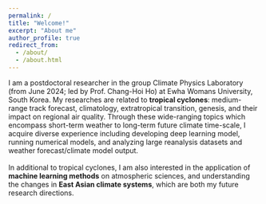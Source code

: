 ```yaml
---
permalink: /
title: "Welcome!"
excerpt: "About me"
author_profile: true
redirect_from: 
  - /about/
  - /about.html
---
```


I am a postdoctoral researcher in the group Climate Physics Laboratory (from June 2024; led by Prof. Chang-Hoi Ho) at Ewha Womans University, South Korea. My researches are related to <b>tropical cyclones</b>: medium-range track forecast, climatology, extratropical transition, genesis, and their impact on regional air quality. Through these wide-ranging topics which encompass short-term weather to long-term future climate time-scale, I acquire diverse experience including developing deep learning model, running numerical models, and analyzing large reanalysis datasets and weather forecast/climate model output.
<br><br>
In additional to tropical cyclones, I am also interested in the application of <b>machine learning methods</b> on atmospheric sciences, and understanding the changes in <b>East Asian climate systems</b>, which are both my future research directions.
